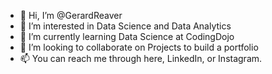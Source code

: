 - 👋 Hi, I’m @GerardReaver
- 👀 I’m interested in Data Science and Data Analytics
- 🌱 I’m currently learning Data Science at CodingDojo
- 💞️ I’m looking to collaborate on Projects to build a portfolio
- 📫 You can reach me through here, LinkedIn, or Instagram. 

<!---
GerardReaver/GerardReaver is a ✨ special ✨ repository because its `README.md` (this file) appears on your GitHub profile.
You can click the Preview link to take a look at your changes.
--->
